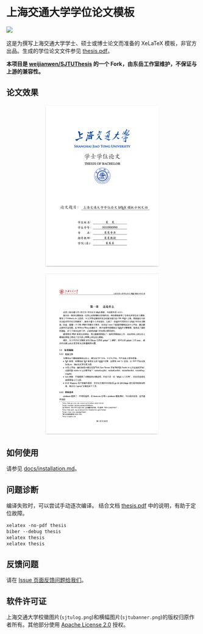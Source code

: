 # 上海交通大学学位论文模板

[![](https://img.shields.io/badge/sharelatex-deprecated-lightgrey.svg)](https://www.sharelatex.com/templates/5a03fcddc4aab43a4a6226e2)

这是为撰写上海交通大学学士、硕士或博士论文而准备的 XeLaTeX 模板，非官方出品。生成的学位论文文件参见 [thesis.pdf](./thesis.pdf)。

**本项目是 [weijianwen/SJTUThesis](https://github.com/weijianwen/SJTUThesis) 的一个 Fork，由东岳工作室维护，不保证与上游的兼容性。**

## 论文效果

<p align="center">
      <a><img src="./docs/imgs/cover.png" width="300"></a>
</p>
<p align="center">
      <a><img src="./docs/imgs/chap-1.png" width="300"></a>
</p>

## 如何使用

请参见 [docs/installation.md](docs/installation.md)。

## 问题诊断

编译失败时，可以尝试手动逐次编译。
结合文档 [thesis.pdf](./thesis.pdf) 中的说明，有助于定位故障。

    xelatex -no-pdf thesis
    biber --debug thesis
    xelatex thesis
    xelatex thesis

## 反馈问题

请在 [Issue 页面反馈问题给我们](https://github.com/dyweb/SJTUThesis/issues)。

## 软件许可证

上海交通大学校徽图片(`sjtulog.png`)和横幅图片(`sjtubanner.png`)的版权归原作者所有。其他部分使用 [Apache License 2.0](LICENSE) 授权。

